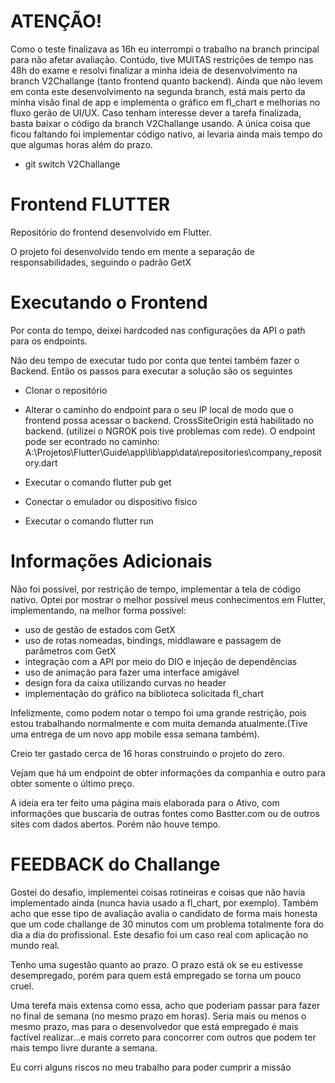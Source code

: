 # ATENÇÃO!
Como o teste finalizava as 16h eu interrompi o trabalho na branch principal para não afetar avaliação. Contúdo, tive MUITAS restrições de tempo nas 48h do exame e resolvi finalizar a minha ideia de desenvolvimento na branch V2Challange (tanto frontend quanto backend). Ainda que não levem em conta este desenvolvimento na segunda branch, está mais perto da minha visão final de app e implementa o gráfico em fl_chart e melhorias no fluxo gerão de UI/UX. Caso tenham interesse dever a tarefa finalizada, basta baixar o código da branch V2Challange usando. A única coisa que ficou faltando foi implementar código nativo, ai levaria ainda mais tempo do que algumas horas além do prazo.

- git switch V2Challange


# Frontend FLUTTER
Repositório do frontend desenvolvido em Flutter.

O projeto foi desenvolvido tendo em mente a separação de responsabilidades, seguindo o padrão GetX


# Executando o Frontend
Por conta do tempo, deixei hardcoded nas configurações da API o path para os endpoints.

Não deu tempo de executar tudo por conta que tentei também fazer o Backend. Então os passos para executar a solução são os seguintes

- Clonar o repositório

- Alterar o caminho do endpoint para o seu IP local de modo que o frontend possa acessar o backend. CrossSiteOrigin está habilitado no backend.
(utilizei o NGROK pois tive problemas com rede). O endpoint pode ser econtrado no caminho: A:\Projetos\Flutter\Guide\app\lib\app\data\repositories\company_repository.dart

- Executar o comando flutter pub get
- Conectar o emulador ou dispositivo físico
- Executar o comando flutter run

# Informações Adicionais

Não foi possível, por restrição de tempo, implementar a tela de código nativo. Optei por mostrar o melhor possível meus conhecimentos em Flutter, implementando, na melhor forma possível:

- uso de gestão de estados com GetX
- uso de rotas nomeadas, bindings, middlaware e passagem de parâmetros com GetX
- integração com a API por meio do DIO e injeção de dependências
- uso de animação para fazer uma interface amigável
- design fora da caixa utilizando curvas no header
- implementação do gráfico na biblioteca solicitada fl_chart

Infelizmente, como podem notar o tempo foi uma grande restrição, pois estou trabalhando normalmente e com muita demanda atualmente.(Tive uma entrega de um novo app mobile essa semana também).

Creio ter gastado cerca de 16 horas construindo o projeto do zero. 

Vejam que há um endpoint de obter informações da companhia e outro para obter somente o último preço.

A ideia era ter feito uma página mais elaborada para o Ativo, com informações que buscaria de outras fontes como Bastter.com ou de outros sites com dados abertos. Porém não houve tempo. 

# FEEDBACK do Challange
Gostei do desafio, implementei coisas rotineiras e coisas que não havia implementado ainda (nunca havia usado a fl_chart, por exemplo). Também acho que esse tipo de avaliação avalia o candidato de forma mais honesta que um code challange de 30 minutos com um problema totalmente fora do dia a dia do profissional. Este desafio foi um caso real com aplicação no mundo real.

Tenho uma sugestão quanto ao prazo. O prazo está ok se eu estivesse desempregado, porém para quem está empregado se torna um pouco cruel.

Uma terefa mais extensa como essa, acho que poderiam passar para fazer no final de semana (no mesmo prazo em horas). Seria mais ou menos o mesmo prazo, mas para o desenvolvedor que está empregado é mais factível realizar...e mais correto para concorrer com outros que podem ter mais tempo livre durante a semana.

Eu corri alguns riscos no meu trabalho para poder cumprir a missão
